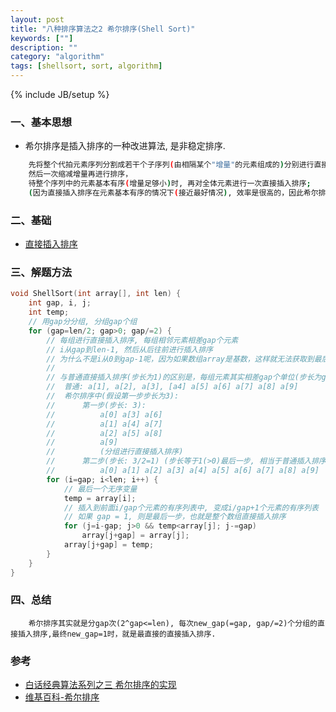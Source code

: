 ```yaml
---
layout: post
title: "八种排序算法之2 希尔排序(Shell Sort)"
keywords: [""]
description: ""
category: "algorithm"
tags: [shellsort, sort, algorithm]
---
```

{% include JB/setup %}

### 一、基本思想
* 希尔排序是插入排序的一种改进算法, 是非稳定排序.

```bash
    先将整个代拍元素序列分割成若干个子序列(由相隔某个"增量"的元素组成的)分别进行直接插入排序, 
    然后一次缩减增量再进行排序，
    待整个序列中的元素基本有序(增量足够小)时, 再对全体元素进行一次直接插入排序;
    (因为直接插入排序在元素基本有序的情况下(接近最好情况), 效率是很高的，因此希尔排序在时间效率上，比直接插入排序要好很多.)
```

### 二、基础
* [直接插入排序]({{site.url}}/2015/10/04/One-out-of-eight-kinds-of-algorithm-1-insertsort.html)

### 三、解题方法

```c
void ShellSort(int array[], int len) {
    int gap, i, j;
    int temp;
    // 用gap分分组, 分组gap个组
    for (gap=len/2; gap>0; gap/=2) {
        // 每组进行直接插入排序, 每组相邻元素相差gap个元素
        // i从gap到len-1, 然后从后往前进行插入排序
        // 为什么不是i从0到gap-1呢，因为如果数组array是基数，这样就无法获取到最后一个元素，i从gap到len-1则可以，无论什么情况，数组最好一个元素是a[len-1]
        // 
        // 与普通直接插入排序(步长为1)的区别是，每组元素其实相差gap个单位(步长为gap)
        //  普通: a[1], a[2], a[3], [a4] a[5] a[6] a[7] a[8] a[9]
        //  希尔排序中(假设第一步步长为3):
        //      第一步(步长: 3):
        //          a[0] a[3] a[6]
        //          a[1] a[4] a[7]
        //          a[2] a[5] a[8]
        //          a[9] 
        //          (分组进行直接插入排序)
        //      第二步(步长: 3/2=1) (步长等于1(>0)最后一步, 相当于普通插入排序):
        //          a[0] a[1] a[2] a[3] a[4] a[5] a[6] a[7] a[8] a[9]
        for (i=gap; i<len; i++) {
            // 最后一个无序变量
            temp = array[i];
            // 插入到前面i/gap个元素的有序列表中, 变成i/gap+1个元素的有序列表
            // 如果 gap = 1, 则是最后一步，也就是整个数组直接插入排序
            for (j=i-gap; j>0 && temp<array[j]; j-=gap)
                array[j+gap] = array[j];
            array[j+gap] = temp;
        }
    }
}
```

### 四、总结

```
    希尔排序其实就是分gap次(2^gap<=len), 每次new_gap(=gap, gap/=2)个分组的直接插入排序,最终new_gap=1时，就是最直接的直接插入排序.
```

### 参考
* [白话经典算法系列之三 希尔排序的实现](http://blog.csdn.net/morewindows/article/details/6668714)
* [维基百科-希尔排序](https://zh.wikipedia.org/wiki/希尔排序)
